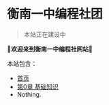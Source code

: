 # 衡南一中编程社团


> 本站正在建设中

**🎉欢迎来到衡南一中编程社网站🎉**

本站包含：
- [首页](zh-cn/README.md)
- [第0章  基础知识](zh-cn/chapter0)
- Nothing.
